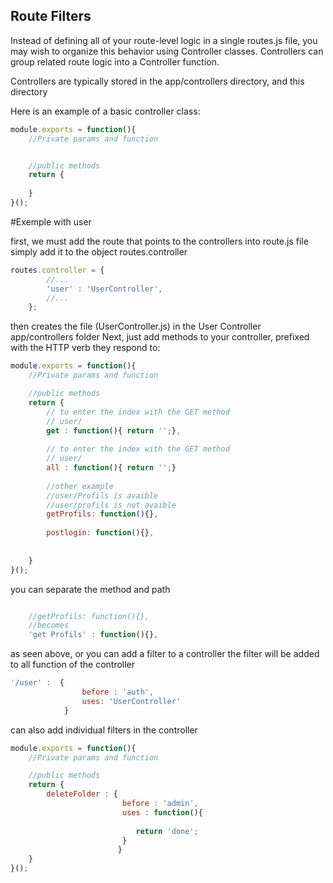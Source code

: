 ## Route Filters

Instead of defining all of your route-level logic in a single routes.js file,
you may wish to organize this behavior using Controller classes.
Controllers can group related route logic into a Controller function.

Controllers are typically stored in the app/controllers directory, and this directory

Here is an example of a basic controller class:

```js
module.exports = function(){
    //Private params and function


    //public methods
    return {
		
    }
}();

```

#Exemple with user

first, we must add the route that points to the controllers into route.js file
simply add it to the object routes.controller

```js
routes.controller = {
		//...
        'user' : 'UserController',
		//...
    };
```

then creates the file (UserController.js) in the User Controller app/controllers folder
Next, just add methods to your controller, prefixed with the HTTP verb they respond to:
```js
module.exports = function(){
    //Private params and function

    //public methods
    return {
		// to enter the index with the GET method
		// user/
		get : function(){ return '';},
		
		// to enter the index with the GET method
		// user/
		all : function(){ return '';}
		
		//other example
		//user/Profils is avaible
		//user/profils is not avaible
		getProfils: function(){},
		
		postlogin: function(){},
		
		
    }	
}();

```

you can separate the method and path
```js

	//getProfils: function(){},
	//becomes
	'get Profils' : function(){},

```
as seen above, or you can add a filter to a controller
the filter will be added to all function of the controller
```js
'/user' :  {
				before : 'auth',
				uses: 'UserController'
			}
```

can also add individual filters in the controller
```js
module.exports = function(){
    //Private params and function

    //public methods
    return {
		deleteFolder : {
						 before : 'admin',
						 uses : function(){
							
							return 'done';
						 }
						}
    }	
}();

```
